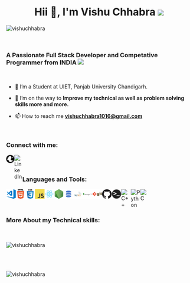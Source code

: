 <h1 align="center">Hii 👋, I'm Vishu Chhabra  <span> <img src="https://camo.githubusercontent.com/63371d36886ee658f5a97401f393e1ab1684b2fd3de674b8f5efc7d410b2a3d0/68747470733a2f2f6d656469612e67697068792e636f6d2f6d656469612f57556c706c634d704f43456d5447427442572f67697068792e676966" width="35px"/> </span> </h1>
<p align="left"> <img src="https://komarev.com/ghpvc/?username=vishuchhabra" alt="vishuchhabra" /> </p>
<br>
<h3 align="left">A Passionate Full Stack Developer and Competative Programmer from  INDIA 
<span> <img src="https://upload.wikimedia.org/wikipedia/en/4/41/Flag_of_India.svg" width="35px"/> </span></h3>

<br>


- 🔭 I’m a Student at UIET, Panjab University Chandigarh. 

- 🌱 I’m on the way to **Improve my technical as well as problem solving skills more and more.**

- 📫 How to reach me **vishuchhabra1016@gmail.com**

<br>

### Connect with me:
<a href="https://vishuchhabra.github.io/">
<img align="left" alt="codeSTACKr.com" width="22px" src="https://raw.githubusercontent.com/iconic/open-iconic/master/svg/globe.svg" />
</a>
<a href="https://www.linkedin.com/in/vishu-chhabra-728a3b186/">
<img align="left" alt="LinkedIn" width="22px" src="https://cdn.jsdelivr.net/npm/simple-icons@v3/icons/linkedin.svg" />
</a>

<br>
<br>

### Languages and Tools:

<img align="left" alt="Visual Studio Code" width="26px" src="https://raw.githubusercontent.com/github/explore/80688e429a7d4ef2fca1e82350fe8e3517d3494d/topics/visual-studio-code/visual-studio-code.png" />
<img align="left" alt="HTML5" width="26px" src="https://raw.githubusercontent.com/github/explore/80688e429a7d4ef2fca1e82350fe8e3517d3494d/topics/html/html.png" />
<img align="left" alt="CSS3" width="26px" src="https://raw.githubusercontent.com/github/explore/80688e429a7d4ef2fca1e82350fe8e3517d3494d/topics/css/css.png" />
<img align="left" alt="JavaScript" width="26px" src="https://raw.githubusercontent.com/github/explore/80688e429a7d4ef2fca1e82350fe8e3517d3494d/topics/javascript/javascript.png" />
<img align="left" alt="React" width="26px" src="https://raw.githubusercontent.com/github/explore/80688e429a7d4ef2fca1e82350fe8e3517d3494d/topics/react/react.png" />
<img align="left" alt="Node.js" width="26px" src="https://raw.githubusercontent.com/github/explore/80688e429a7d4ef2fca1e82350fe8e3517d3494d/topics/nodejs/nodejs.png" />
<img align="left" alt="SQL" width="26px" src="https://raw.githubusercontent.com/github/explore/80688e429a7d4ef2fca1e82350fe8e3517d3494d/topics/sql/sql.png" />
<img align="left" alt="MySQL" width="26px" src="https://raw.githubusercontent.com/github/explore/80688e429a7d4ef2fca1e82350fe8e3517d3494d/topics/mysql/mysql.png" />
<img align="left" alt="MongoDB" width="26px" src="https://raw.githubusercontent.com/github/explore/80688e429a7d4ef2fca1e82350fe8e3517d3494d/topics/mongodb/mongodb.png" />
<img align="left" alt="Git" width="26px" src="https://raw.githubusercontent.com/github/explore/80688e429a7d4ef2fca1e82350fe8e3517d3494d/topics/git/git.png" />
<img align="left" alt="GitHub" width="26px" src="https://raw.githubusercontent.com/github/explore/78df643247d429f6cc873026c0622819ad797942/topics/github/github.png" />
<img align="left" alt="Terminal" width="26px" src="https://raw.githubusercontent.com/github/explore/80688e429a7d4ef2fca1e82350fe8e3517d3494d/topics/terminal/terminal.png" />
<img align="left" alt="C++" width="26px" src="https://raw.githubusercontent.com/isocpp/logos/master/cpp_logo.png"/>
<img align="left" alt="Python" width="26px" src="https://avatars3.githubusercontent.com/u/18085590?s=200&v=4"/>
<img align="left" alt="C" width="26px" src="https://img.icons8.com/color/452/c-programming.png"/>

<br />
<br />
<br />



### More About my Technical skills:
<br/>

<p><img align="center" src="https://github-readme-stats.vercel.app/api/top-langs/?username=vishuchhabra&layout=compact&theme=dark" alt="vishuchhabra" /></p>

<br/>
<br/>

<p>&nbsp;<img align="left" src="https://github-readme-stats.vercel.app/api?username=vishuchhabra&show_icons=true&theme=dark" alt="vishuchhabra" /></p>
